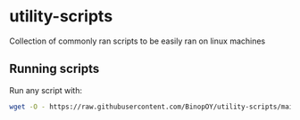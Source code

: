 # utility-scripts
Collection of commonly ran scripts to be easily ran on linux machines

## Running scripts

Run any script with:

```bash
wget -O - https://raw.githubusercontent.com/BinopOY/utility-scripts/main/<SCRIPT_NAME>.sh | sh
```

